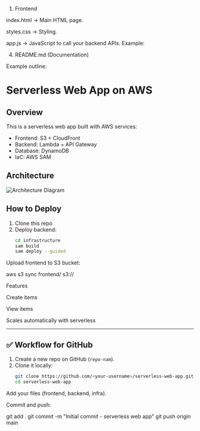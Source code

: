 1. Frontend

index.html → Main HTML page.

styles.css → Styling.

app.js → JavaScript to call your backend APIs. Example:



4. README.md (Documentation)

Example outline:

# Serverless Web App on AWS

## Overview
This is a serverless web app built with AWS services:
- Frontend: S3 + CloudFront
- Backend: Lambda + API Gateway
- Database: DynamoDB
- IaC: AWS SAM

## Architecture
![Architecture Diagram](docs/architecture.png)

## How to Deploy
1. Clone this repo
2. Deploy backend:
   ```bash
   cd infrastructure
   sam build
   sam deploy --guided


Upload frontend to S3 bucket:

aws s3 sync frontend/ s3://<your-bucket-name>

Features

Create items

View items

Scales automatically with serverless


---

## ✅ Workflow for GitHub

1. Create a new repo on GitHub (`repo-nam`).  
2. Clone it locally:  
   ```bash
   git clone https://github.com/<your-username>/serverless-web-app.git
   cd serverless-web-app


Add your files (frontend, backend, infra).

Commit and push:

git add .
git commit -m "Initial commit - serverless web app"
git push origin main
